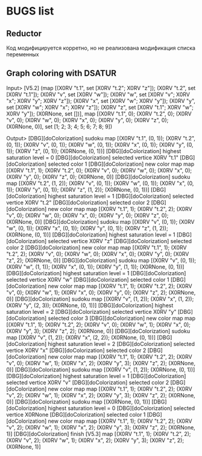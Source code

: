 # BUGS list

## Reductor

Код модифицируется корретно, но не реализована модификация списка переменных

## Graph coloring with DSATUR

Input>
[V5.2] (map
   [(X0RV "t.1", set [X0RV "t.2"; X0RV "z"]); 
    (X0RV "t.2", set [X0RV "t.1"]);
    (X0RV "v", set [X0RV "w"]);
    (X0RV "w", set [X0RV "v"; X0RV "x"; X0RV "y"; X0RV "z"]);
    (X0RV "x", set [X0RV "w"; X0RV "y"]);
    (X0RV "y", set [X0RV "w"; X0RV "x"; X0RV "z"]);
    (X0RV "z", set [X0RV "t.1"; X0RV "w"; X0RV "y"]); (X0RNone, set [])],
 map
   [(X0RV "t.1", 0); (X0RV "t.2", 0); (X0RV "v", 0); (X0RV "w", 0);
    (X0RV "x", 0); (X0RV "y", 0); (X0RV "z", 0); (X0RNone, 0)],
 set [1; 2; 3; 4; 5; 6; 7; 8; 9])

Output>
[DBG][doColorization] sudoku map
  [(X0RV "t.1", (0, 1)); (X0RV "t.2", (0, 1)); (X0RV "v", (0, 1));
   (X0RV "w", (0, 1)); (X0RV "x", (0, 1)); (X0RV "y", (0, 1));
   (X0RV "z", (0, 1)); (X0RNone, (0, 1))]
[DBG][doColorization] highest saturation level = 0
[DBG][doColorization] selected vertice X0RV "t.1"
[DBG][doColorization] selected color 1
[DBG][doColorization] new color map map
  [(X0RV "t.1", 1); (X0RV "t.2", 0); (X0RV "v", 0); (X0RV "w", 0); (X0RV "x", 0);
   (X0RV "y", 0); (X0RV "z", 0); (X0RNone, 0)]
[DBG][doColorization] sudoku map
  [(X0RV "t.2", (1, 2)); (X0RV "v", (0, 1)); (X0RV "w", (0, 1));
   (X0RV "x", (0, 1)); (X0RV "y", (0, 1)); (X0RV "z", (1, 2)); (X0RNone, (0, 1))]
[DBG][doColorization] highest saturation level = 1
[DBG][doColorization] selected vertice X0RV "t.2"
[DBG][doColorization] selected color 2
[DBG][doColorization] new color map map
  [(X0RV "t.1", 1); (X0RV "t.2", 2); (X0RV "v", 0); (X0RV "w", 0); (X0RV "x", 0);
   (X0RV "y", 0); (X0RV "z", 0); (X0RNone, 0)]
[DBG][doColorization] sudoku map
  [(X0RV "v", (0, 1)); (X0RV "w", (0, 1)); (X0RV "x", (0, 1));
   (X0RV "y", (0, 1)); (X0RV "z", (1, 2)); (X0RNone, (0, 1))]
[DBG][doColorization] highest saturation level = 1
[DBG][doColorization] selected vertice X0RV "z"
[DBG][doColorization] selected color 2
[DBG][doColorization] new color map map
  [(X0RV "t.1", 1); (X0RV "t.2", 2); (X0RV "v", 0); (X0RV "w", 0); (X0RV "x", 0);
   (X0RV "y", 0); (X0RV "z", 2); (X0RNone, 0)]
[DBG][doColorization] sudoku map
  [(X0RV "v", (0, 1)); (X0RV "w", (1, 1)); (X0RV "x", (0, 1));
   (X0RV "y", (1, 1)); (X0RNone, (0, 1))]
[DBG][doColorization] highest saturation level = 1
[DBG][doColorization] selected vertice X0RV "w"
[DBG][doColorization] selected color 1
[DBG][doColorization] new color map map
  [(X0RV "t.1", 1); (X0RV "t.2", 2); (X0RV "v", 0); (X0RV "w", 1); (X0RV "x", 0);
   (X0RV "y", 0); (X0RV "z", 2); (X0RNone, 0)]
[DBG][doColorization] sudoku map
  [(X0RV "v", (1, 2)); (X0RV "x", (1, 2)); (X0RV "y", (2, 3)); (X0RNone, (0, 1))]
[DBG][doColorization] highest saturation level = 2
[DBG][doColorization] selected vertice X0RV "y"
[DBG][doColorization] selected color 3
[DBG][doColorization] new color map map
  [(X0RV "t.1", 1); (X0RV "t.2", 2); (X0RV "v", 0); (X0RV "w", 1); (X0RV "x", 0);
   (X0RV "y", 3); (X0RV "z", 2); (X0RNone, 0)]
[DBG][doColorization] sudoku map [(X0RV "v", (1, 2)); (X0RV "x", (2, 2)); (X0RNone, (0, 1))]
[DBG][doColorization] highest saturation level = 2
[DBG][doColorization] selected vertice X0RV "x"
[DBG][doColorization] selected color 2
[DBG][doColorization] new color map map
  [(X0RV "t.1", 1); (X0RV "t.2", 2); (X0RV "v", 0); (X0RV "w", 1); (X0RV "x", 2);
   (X0RV "y", 3); (X0RV "z", 2); (X0RNone, 0)]
[DBG][doColorization] sudoku map [(X0RV "v", (1, 2)); (X0RNone, (0, 1))]
[DBG][doColorization] highest saturation level = 1
[DBG][doColorization] selected vertice X0RV "v"
[DBG][doColorization] selected color 2
[DBG][doColorization] new color map map
  [(X0RV "t.1", 1); (X0RV "t.2", 2); (X0RV "v", 2); (X0RV "w", 1); (X0RV "x", 2);
   (X0RV "y", 3); (X0RV "z", 2); (X0RNone, 0)]
[DBG][doColorization] sudoku map [(X0RNone, (0, 1))]
[DBG][doColorization] highest saturation level = 0
[DBG][doColorization] selected vertice X0RNone
[DBG][doColorization] selected color 1
[DBG][doColorization] new color map map
  [(X0RV "t.1", 1); (X0RV "t.2", 2); (X0RV "v", 2); (X0RV "w", 1); (X0RV "x", 2);
   (X0RV "y", 3); (X0RV "z", 2); (X0RNone, 1)]
[DBG][doColorization] finish
[V5.3] map
  [(X0RV "t.1", 1); (X0RV "t.2", 2); (X0RV "v", 2); (X0RV "w", 1); (X0RV "x", 2);
   (X0RV "y", 3); (X0RV "z", 2); (X0RNone, 1)]

